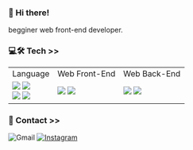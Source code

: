 ### 👋 Hi there!

begginer web front-end developer.
<br>

### 💻🛠 Tech >>

<table>
    <tr>
      <td> Language </td>
      <td> Web Front-End </td>
      <td> Web Back-End </td>
    </tr>
    <tr>
      <td>
        <img src="https://img.shields.io/badge/JavaScript-f7df11?style=flat-square&logo=JavaScript&logoColor=black">
        <img src="https://img.shields.io/badge/java-%23ED8B00.svg?style=flat-square&logo=java&logoColor=white"><br>
        <img src="https://img.shields.io/badge/c%23-%23239120.svg?style=flat-square&logo=c-sharp&logoColor=white">
        <img src="https://img.shields.io/badge/html5-%23E34F26.svg?style=flat-square&logo=html5&logoColor=white">
      </td>
      <td>
        <img src="https://img.shields.io/badge/React-61dafb?style=flat-square&logo=React&logoColor=black">
        <img src="https://img.shields.io/badge/jquery-%230769AD.svg?style=flat-square&logo=jquery&logoColor=white">
      </td>
      <td>
        <img src="https://img.shields.io/badge/MariaDB-003545?style=flat-square&logo=mariadb&logoColor=white">
        <img src="https://img.shields.io/badge/MySQL-4479A1?style=flat-square&logo=MySQL&logoColor=white">
      </td>
     </tr>
  </table>


### 💌 Contact >>

![Gmail](https://img.shields.io/badge/orgsorry98@gmail.com-d14836?style=flat-square&logo=Gmail&logoColor=white&link=mailto:orgsorry98@gmail.com)
<a href="https://www.instagram.com/chlwothd" target="blank">![Instagram](https://img.shields.io/badge/@chlwothd-%23E4405F.svg?style=flat-square&logo=Instagram&logoColor=white)</a>
